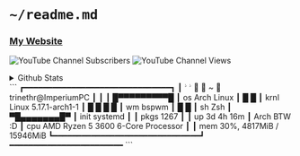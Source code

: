 # `~/readme.md`
### [My Website](https://brin-is-a.dev)
![YouTube Channel Subscribers](https://img.shields.io/youtube/channel/subscribers/UC_LkUD6Q9O97llYqGFpjhPQ?label=Youtube%20Subscribers&style=for-the-badge&color=DDB6F2&logoColor=D9E0EE&labelColor=302D41)
![YouTube Channel Views](https://img.shields.io/youtube/channel/views/UC_LkUD6Q9O97llYqGFpjhPQ?label=Channel%20Views&style=for-the-badge&color=DDB6F2&logoColor=D9E0EE&labelColor=302D41)
<details>
<summary>Github Stats</summary>
<img src="https://github-readme-stats.vercel.app/api?username=xXTgamerXx&title_color=96CDFB&icon_color=DDB6F2&&text_color=D9E0EE&bg_color=302D41&hide_border=true&border_radius=0">
<br>
<img src="https://github-readme-stats.vercel.app/api/top-langs/?username=xXTgamerXx&layout=compact&title_color=96CDFB&icon_color=DDB6F2&text_color=D9E0EE&bg_color=302D41&hide_border=true&border_radius=0">
</details>
```
 ┏━━━━━━━━━━━━━━━━━━━━━━━━━━━━━━━┓
 ┃                      ﱣ  ﱣ    ┃ ~ ❯ trinethr@ImperiumPC
 ┃                               ┃
 ┃          █▀▀▀▀▀▀▀▀▀█          ┃ os      Arch Linux
 ┃          █         █          ┃ krnl    Linux 5.17.1-arch1-1
 ┃          █  █   █  █          ┃ wm      bspwm
 ┃          █         █          ┃ sh      Zsh
 ┃          ▀█▄▄▄▄▄▄▄█▀          ┃ init    systemd
 ┃                               ┃ pkgs    1267
 ┃                               ┃ up      3d 4h 16m
 ┃          Arch BTW :D          ┃ cpu     AMD Ryzen 5 3600 6-Core Processor
 ┃                               ┃ mem     30%, 4817MiB / 15946MiB
 ┗━━━━━━━━━━━━━━━━━━━━━━━━━━━━━━━┛ ━━━━━━━━━━━━━━━━━━━━━━━━
```
